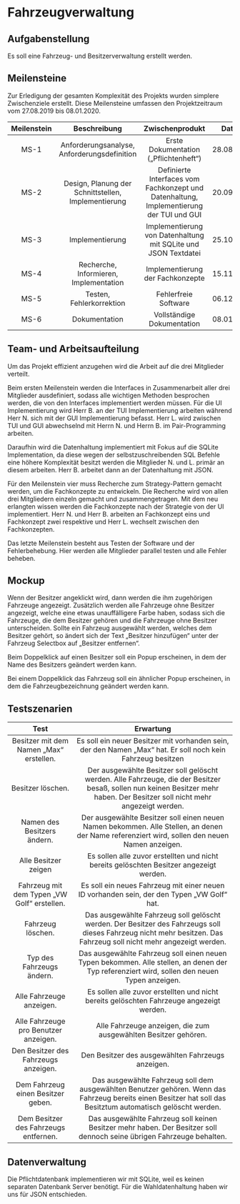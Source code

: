 # Fahrzeugverwaltung

## Aufgabenstellung 

Es soll eine Fahrzeug- und Besitzerverwaltung erstellt werden. 

## Meilensteine 

Zur Erledigung der gesamten Komplexität des Projekts wurden simplere Zwischenziele erstellt. Diese Meilensteine umfassen den
Projektzeitraum vom 27.08.2019 bis 08.01.2020.

| Meilenstein   | Beschreibung  | Zwischenprodukt  | Datum |
|:-------------:|:-------------:|:----------------:|:-----:|
| MS-1 | Anforderungsanalyse, Anforderungsdefinition | Erste Dokumentation („Pflichtenheft“) | 28.08.2019 |
| MS-2 | Design, Planung der Schnittstellen, Implementierung | Definierte Interfaces vom Fachkonzept und Datenhaltung, Implementierung der TUI und GUI  | 20.09.2019 |
| MS-3 | Implementierung | Implementierung von Datenhaltung mit SQLite und JSON Textdatei | 25.10.2019 |
| MS-4 | Recherche, Informieren, Implementation | Implementierung der Fachkonzepte | 15.11.2019 |
| MS-5 | Testen, Fehlerkorrektion | Fehlerfreie Software | 06.12.2019 |
| MS-6 | Dokumentation | Vollständige Dokumentation | 08.01.2020 |

## Team- und Arbeitsaufteilung 

Um das Projekt effizient anzugehen wird die Arbeit auf die drei Mitglieder verteilt. 

Beim ersten Meilenstein werden die Interfaces in Zusammenarbeit aller drei Mitglieder ausdefiniert, sodass alle wichtigen Methoden besprochen werden, die von den Interfaces implementiert werden müssen. 
Für die UI Implementierung wird Herr B. an der TUI Implementierung arbeiten während Herr N. sich mit der GUI Implementierung befasst. Herr L. wird zwischen TUI und GUI abwechselnd mit Herrn N. und Herrn B. im Pair-Programming arbeiten. 

Daraufhin wird die Datenhaltung implementiert mit Fokus auf die SQLite Implementation, da diese wegen der selbstzuschreibenden SQL Befehle eine höhere Komplexität besitzt werden die Mitglieder N. und L. primär an diesem arbeiten. Herr B. arbeitet dann an der Datenhaltung mit JSON. 

Für den Meilenstein vier muss Recherche zum Strategy-Pattern gemacht werden, um die Fachkonzepte zu entwickeln. Die Recherche wird von allen drei Mitgliedern einzeln gemacht und zusammengetragen. 
Mit dem neu erlangten wissen werden die Fachkonzepte nach der Strategie von der UI implementiert. Herr N. und Herr B. arbeiten an Fachkonzept eins und Fachkonzept zwei respektive und Herr L. wechselt zwischen den Fachkonzepten. 

Das letzte Meilenstein besteht aus Testen der Software und der Fehlerbehebung. Hier werden alle Mitglieder parallel testen und alle Fehler beheben.

## Mockup

Wenn der Besitzer angeklickt wird, dann werden die ihm zugehörigen Fahrzeuge angezeigt. Zusätzlich werden alle Fahrzeuge ohne Besitzer angezeigt, welche eine etwas unauffälligere Farbe haben, sodass sich die Fahrzeuge, die dem Besitzer gehören und die Fahrzeuge ohne Besitzer unterscheiden. 
Sollte ein Fahrzeug ausgewählt werden, welches dem Besitzer gehört, so ändert sich der Text „Besitzer hinzufügen“ unter der Fahrzeug Selectbox auf „Besitzer entfernen“. 

Beim Doppelklick auf einen Besitzer soll ein Popup erscheinen, in dem der Name des Besitzers geändert werden kann.  

Bei einem Doppelklick das Fahrzeug soll ein ähnlicher Popup erscheinen, in dem die Fahrzeugbezeichnung geändert werden kann.

## Testszenarien


| Test | Erwartung | 
|:----:|:---------:|
| Besitzer mit dem Namen „Max“ erstellen. | Es soll ein neuer Besitzer mit vorhanden sein, der den Namen „Max“ hat. Er soll noch kein Fahrzeug besitzen |
| Besitzer löschen. | Der ausgewählte Besitzer soll gelöscht werden. Alle Fahrzeuge, die der Besitzer besaß, sollen nun keinen Besitzer mehr haben. Der Besitzer soll nicht mehr angezeigt werden. |
| Namen des Besitzers ändern. | Der ausgewählte Besitzer soll einen neuen Namen bekommen. Alle Stellen, an denen der Name referenziert wird, sollen den neuen Namen anzeigen. |
| Alle Besitzer zeigen | Es sollen alle zuvor erstellten und nicht bereits gelöschten Besitzer angezeigt werden. |
| Fahrzeug mit dem Typen „VW Golf“ erstellen. | Es soll ein neues Fahrzeug mit einer neuen ID vorhanden sein, der den Typen „VW Golf“ hat. | Das Fahrzeug soll noch keinen Besitzer haben. |
| Fahrzeug löschen. | Das ausgewählte Fahrzeug soll gelöscht werden. Der Besitzer des Fahrzeugs soll dieses Fahrzeug nicht mehr besitzen. Das Fahrzeug soll nicht mehr angezeigt werden. |
| Typ des Fahrzeugs ändern. | Das ausgewählte Fahrzeug soll einen neuen Typen bekommen. Alle stellen, an denen der Typ referenziert wird, sollen den neuen Typen anzeigen. |
| Alle Fahrzeuge anzeigen. | Es sollen alle zuvor erstellten und nicht bereits gelöschten Fahrzeuge angezeigt werden. |
| Alle Fahrzeuge pro Benutzer anzeigen. | Alle Fahrzeuge anzeigen, die zum ausgewählten Besitzer gehören. |
| Den Besitzer des Fahrzeugs anzeigen. | Den Besitzer des ausgewählten Fahrzeugs anzeigen. |
| Dem Fahrzeug einen Besitzer geben. | Das ausgewählte Fahrzeug soll dem ausgewählten Benutzer gehören. Wenn das Fahrzeug bereits einen Besitzer hat soll das Besitztum automatisch gelöscht werden. |
| Dem Besitzer des Fahrzeugs entfernen. | Das ausgewählte Fahrzeug soll keinen Besitzer mehr haben. Der Besitzer soll dennoch seine übrigen Fahrzeuge behalten. |

## Datenverwaltung 

Die Pflichtdatenbank implementieren wir mit SQLite, weil es keinen separaten Datenbank Server benötigt. Für die Wahldatenhaltung haben wir uns für JSON entschieden.
